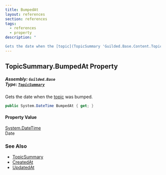 ```yaml
---
title: BumpedAt
layout: references
section: references
tags:
  - references
  - property
description: "

Gets the date when the [topic](TopicSummary 'Guilded.Base.Content.TopicSummary') was bumped."
---
```


## TopicSummary.BumpedAt Property
##### **Assembly:** `Guilded.Base`<br/>**Type:** [`TopicSummary`](TopicSummary 'Guilded.Base.Content.TopicSummary')

Gets the date when the [topic](TopicSummary 'Guilded.Base.Content.TopicSummary') was bumped.

```csharp
public System.DateTime BumpedAt { get; }
```

#### Property Value
[System.DateTime](https://docs.microsoft.com/en-us/dotnet/api/System.DateTime 'System.DateTime')  
Date

### See Also
- [TopicSummary](TopicSummary 'Guilded.Base.Content.TopicSummary')
- [CreatedAt](ChannelContent_TId,TServer_.CreatedAt 'Guilded.Base.Content.ChannelContent<TId,TServer>.CreatedAt')
- [UpdatedAt](TitledContent.UpdatedAt 'Guilded.Base.Content.TitledContent.UpdatedAt')